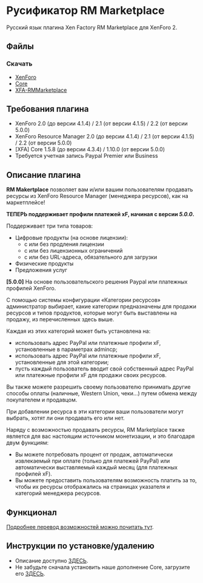 # Русификатор RM Marketplace

Русский язык плагина Xen Factory RM Marketplace для XenForo 2.

## Файлы

### Скачать

* [XenForo](https://xenforo.com/)
* [Core](https://www.xen-factory.com/index.php?resources/core.90/)
* [XFA-RMMarketplace](https://www.xen-factory.com/index.php?resources/rm-marketplace-xf2.92/)

## Требования плагина

* XenForo 2.0 (до версии 4.1.4) / 2.1 (от версии 4.1.5) / 2.2 (от версии 5.0.0)
* XenForo Resource Manager 2.0 (до версии 4.1.4) / 2.1 (от версии 4.1.5) / 2.2 (от версии 5.0.0)
* [XFA] Core 1.5.8 (до версии 4.3.4) / 1.10.0 (от версии 5.0.0)
* Требуется учетная запись Paypal Premier или Business

## Описание плагина

**RM Makertplace** позволяет вам и/или вашим пользователям продавать ресурсы из XenForo Resource Manager (менеджера ресурсов), как на маркетплейсе!

**ТЕПЕРЬ поддерживает профили платежей xF, начиная с версии _5.0.0_.**

Поддерживает три типа товаров:

* Цифровые продукты (на основе лицензии):
  * с или без продления лицензии
  * с или без лицензионных ограничений
  * с или без URL-адреса, обязательного для загрузки
* Физические продукты
* Предложения услуг

**[5.0.0]** На основе пользовательского решения Paypal или платежных профилей XenForo.

С помощью системы конфигурации «Категории ресурсов» администратор выбирает, какие категории предназначены для продажи ресурсов и типов продуктов, которые могут быть выставлены на продажу, из перечисленных здесь выше.

Каждая из этих категорий может быть установлена ​​на:

* использовать адрес PayPal или платежные профили xF, установленные в параметрах admincp;
* использовать адрес PayPal или платежные профили xF, установленные для этой категории;
* пусть каждый пользователь вводит свой собственный адрес PayPal или платежные профили xF для продажи своих ресурсов.

Вы также можете разрешить своему пользователю принимать другие способы оплаты (наличные, Western Union, чеки...) путем обмена между покупателем и продавцом.

При добавлении ресурса в эти категории ваши пользователи могут выбрать, хотят ли они продавать его или нет.

Наряду с возможностью продавать ресурсы, RM Marketplace также является для вас настоящим источником монетизации, и это благодаря двум функциям:

* Вы можете потребовать процент от продаж, автоматически извлекаемый при оплате (только для платежей PayPal) или автоматически выставляемый каждый месяц (для платежных профилей xF).
* Вы можете предоставить пользователям возможность платить за то, чтобы их ресурсы отображались на страницах указателя и категорий менеджера ресурсов.

## Функционал

[Подробнее перевод возможностей можно почитать тут](/features.md).

## Инструкции по установке/удалению

* Описание доступно [ЗДЕСЬ](/install.md).
* Не забудьте сначала установить наше дополнение Core, загрузите его [ЗДЕСЬ](http://xen-factory.com/index.php?resources/core.90/).
